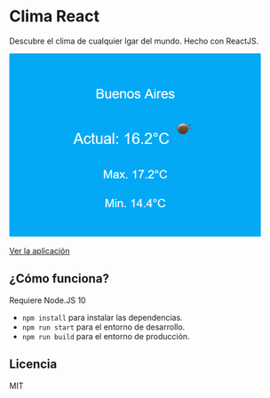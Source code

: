# Clima React

Descubre el clima de cualquier lgar del mundo. Hecho con ReactJS.

![Captura de la App](./.readme-static/clima.png)

[Ver la aplicación](https://esdraspavon.github.io/clima/)

## ¿Cómo funciona?

Requiere Node.JS 10

- `npm install` para instalar las dependencias.
- `npm run start` para el entorno de desarrollo.
- `npm run build` para el entorno de producción.

## Licencia

MIT
